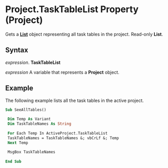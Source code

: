 
# Project.TaskTableList Property (Project)

Gets a  **[List](3934c2e8-d810-6571-9a33-1d41edbab87a.md)** object representing all task tables in the project. Read-only **List**.


## Syntax

 _expression_. **TaskTableList**

 _expression_ A variable that represents a **Project** object.


## Example

The following example lists all the task tables in the active project.


```vb
Sub SeeAllTables() 
 
 Dim Temp As Variant 
 Dim TaskTableNames As String 
 
 For Each Temp In ActiveProject.TaskTableList 
 TaskTableNames = TaskTableNames &; vbCrLf &; Temp 
 Next Temp 
 
 MsgBox TaskTableNames 
 
End Sub
```

